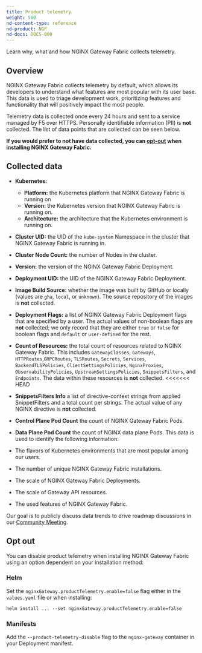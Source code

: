 ```yaml
---
title: Product telemetry
weight: 500
nd-content-type: reference
nd-product: NGF
nd-docs: DOCS-000
---
```


Learn why, what and how NGINX Gateway Fabric collects telemetry.

## Overview

NGINX Gateway Fabric collects telemetry by default, which allows its developers to understand what features are most popular with its user base. This data is used to triage development work, prioritizing features and functionality that will positively impact the most people.

Telemetry data is collected once every 24 hours and sent to a service managed by F5 over HTTPS. Personally identifiable information (PII) is **not** collected. The list of data points that are collected can be seen below.

**If you would prefer to not have data collected, you can [opt-out](#opt-out) when installing NGINX Gateway Fabric.**

## Collected data

- **Kubernetes:**
  - **Platform:** the Kubernetes platform that NGINX Gateway Fabric is running on
  - **Version:** the Kubernetes version that NGINX Gateway Fabric is running on.
  - **Architecture:** the architecture that the Kubernetes environment is running on.
- **Cluster UID:** the UID of the `kube-system` Namespace in the cluster that NGINX Gateway Fabric is running in.
- **Cluster Node Count:** the number of Nodes in the cluster.
- **Version:** the version of the NGINX Gateway Fabric Deployment.
- **Deployment UID:** the UID of the NGINX Gateway Fabric Deployment.
- **Image Build Source:** whether the image was built by GitHub or locally (values are `gha`, `local`, or `unknown`). The source repository of the images is **not** collected.
- **Deployment Flags:** a list of NGINX Gateway Fabric Deployment flags that are specified by a user. The actual values of non-boolean flags are **not** collected; we only record that they are either `true` or `false` for boolean flags and `default` or `user-defined` for the rest.
- **Count of Resources:** the total count of resources related to NGINX Gateway Fabric. This includes `GatewayClasses`, `Gateways`, `HTTPRoutes`,`GRPCRoutes`, `TLSRoutes`, `Secrets`, `Services`, `BackendTLSPolicies`, `ClientSettingsPolicies`, `NginxProxies`, `ObservabilityPolicies`, `UpstreamSettingsPolicies`, `SnippetsFilters`, and `Endpoints`. The data within these resources is **not** collected.
<<<<<<< HEAD
- **SnippetsFilters Info** a list of directive-context strings from applied SnippetFilters and a total count per strings. The actual value of any NGINX directive is **not** collected.
- **Control Plane Pod Count** the count of NGINX Gateway Fabric Pods.
- **Data Plane Pod Count** the count of NGINX data plane Pods.
This data is used to identify the following information:

- The flavors of Kubernetes environments that are most popular among our users.
- The number of unique NGINX Gateway Fabric installations.
- The scale of NGINX Gateway Fabric Deployments.
- The scale of Gateway API resources.
- The used features of NGINX Gateway Fabric.

Our goal is to publicly discuss data trends to drive roadmap discussions in our [Community Meeting](https://github.com/nginx/nginx-gateway-fabric/discussions/1472).

## Opt out

You can disable product telemetry when installing NGINX Gateway Fabric using an option dependent on your installation method:

### Helm

Set the `nginxGateway.productTelemetry.enable=false` flag either in the `values.yaml` file or when installing:

```shell
helm install ... --set nginxGateway.productTelemetry.enable=false
```

### Manifests

Add the `--product-telemetry-disable` flag to the `nginx-gateway` container in your Deployment manifest.
